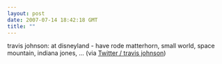 ```yaml
---
layout: post
date: 2007-07-14 18:42:18 GMT
title: ""
---
```

travis johnson: at disneyland - have rode matterhorn, small world, space mountain, indiana jones, ... (via <a href="http://twitter.com/travisj/statuses/150058562">Twitter / travis johnson</a>)